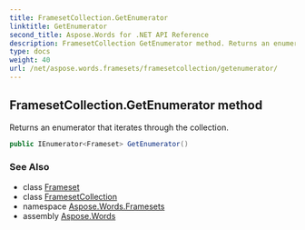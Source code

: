 ```yaml
---
title: FramesetCollection.GetEnumerator
linktitle: GetEnumerator
second_title: Aspose.Words for .NET API Reference
description: FramesetCollection GetEnumerator method. Returns an enumerator that iterates through the collection in C#.
type: docs
weight: 40
url: /net/aspose.words.framesets/framesetcollection/getenumerator/
---
```

## FramesetCollection.GetEnumerator method

Returns an enumerator that iterates through the collection.

```csharp
public IEnumerator<Frameset> GetEnumerator()
```

### See Also

* class [Frameset](../../frameset/)
* class [FramesetCollection](../)
* namespace [Aspose.Words.Framesets](../../framesetcollection/)
* assembly [Aspose.Words](../../../)
